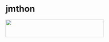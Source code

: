# jmthon

<p align="left"><a href="https://heroku.com/deploy?template=https://github.com/hhamk0/music"> <img src="https://img.shields.io/badge/Deploy%20To%20Heroku-purple?style=for-the-badge&logo=heroku" width="320" height="58.45"/></a></p>
